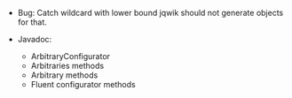 - Bug: Catch wildcard with lower bound
  jqwik should not generate objects for that.

- Javadoc:
  - ArbitraryConfigurator
  - Arbitraries methods
  - Arbitrary methods
  - Fluent configurator methods

